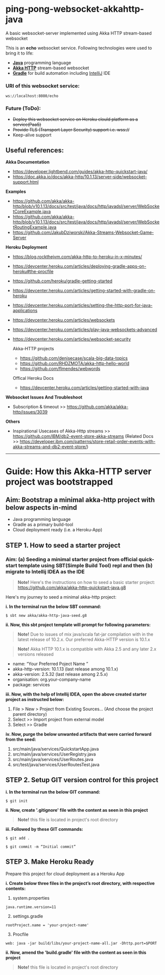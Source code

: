 # ping-pong-websocket-akkahttp-java
A basic websocket-server implemented using Akka HTTP stream-based websocket

This is an **echo** websocket service. Following technologies were used to bring it to life:
- 	**[Java](https://oracle.com/java/ "Java")** programming language
- 	**[Akka HTTP](https://akka.io "Akka HTTP")** stream-based websocket
- 	**[Gradle](https://gradle.org "Gradle")** for build automation including [IntelliJ](https://www.jetbrains.com/idea/ "IntelliJ") IDE

### URI of this websocket service:
`ws://localhost:8080/echo`

### Future (ToDo):
- ~~Deploy this websocket service on Heroku clould platform as a service(PaaS)~~
- ~~Provide TLS (Transport Layer Security) support i.e. wss://~~
- Keep-alive support

## Useful references:
**Akka Documentation**
- https://developer.lightbend.com/guides/akka-http-quickstart-java/
- https://doc.akka.io/docs/akka-http/10.1.13/server-side/websocket-support.html

**Examples**
- https://github.com/akka/akka-http/blob/v10.1.13/docs/src/test/java/docs/http/javadsl/server/WebSocketCoreExample.java
- https://github.com/akka/akka-http/blob/v10.1.13/docs/src/test/java/docs/http/javadsl/server/WebSocketRoutingExample.java
- https://github.com/JakubDziworski/Akka-Streams-Websocket-Game-Server

**Heroku Deployment**
- https://blog.rockthejvm.com/akka-http-to-heroku-in-x-minutes/
- https://devcenter.heroku.com/articles/deploying-gradle-apps-on-heroku#the-procfile
- https://github.com/heroku/gradle-getting-started
- https://devcenter.heroku.com/articles/getting-started-with-gradle-on-heroku
- https://devcenter.heroku.com/articles/setting-the-http-port-for-java-applications
- https://devcenter.heroku.com/articles/websockets
- https://devcenter.heroku.com/articles/play-java-websockets-advanced
- https://devcenter.heroku.com/articles/websocket-security

  Akka-HTTP projects
  - https://github.com/denisecase/scala-big-data-topics
  - https://github.com/RHDZMOTA/akka-http-hello-world
  - https://github.com/flmendes/webwords

  Offical Heroku Docs
  - https://devcenter.heroku.com/articles/getting-started-with-java

**Websocket Issues And Troubleshoot**
  - Subscription & timeout >> https://github.com/akka/akka-http/issues/3039

**Others**
  - Inspirational Usecases of Akka-Http streams >> https://github.com/IBM/db2-event-store-akka-streams (Related Docs >> https://developer.ibm.com/patterns/store-retail-order-events-with-akka-streams-and-db2-event-store/)

------------

# Guide: How this Akka-HTTP server project was bootstrapped

## Aim: Bootstrap a minimal akka-http project with below aspects in-mind

- Java programming language
- Gradle as a primary build-tool
- Cloud deployment ready (i.e. a Heroku-App)

## STEP 1. How to seed a starter project

### Aim: (a) Seeding a minimal starter project from official quick-start template using SBT(Simple Build Tool) repl and then (b) migrate to Intellij IDEA as the IDE

> **Note!** Here's the instructions on how to seed a basic starter project:
> https://github.com/akka/akka-http-quickstart-java.g8

Here's my journey to seed a minimal akka-http project:

**i. In the terminal run the below SBT command:**

`$ sbt new akka/akka-http-java-seed.g8`

**ii. Now, this sbt project template will prompt for following parameters:**

> **Note!** Due to issues of mix java/scala fat-jar compilation with in the latest release of 10.2.x. Our preferred Akka-HTTP version is 10.1.x

> **Note!** Akka HTTP 10.1.x is compatible with Akka 2.5 and any later 2.x versions released

- name:  “Your Preferred Poject Name ”
- akka-http-version:  10.1.13 (last release among 10.1.x)
- akka-version:  2.5.32 (last release among 2.5.x)
- organisation: org.your-company-name
- package: services

**iii. Now, with the help of  Intellij IDEA, open the above created starter project as instructed below:**

1. File > New > Project from Existing Sources… (And choose the project parent directory)
2. Select >> Import project from external model
3. Select >> Gradle

**iv. Now, purge the below unwanted artifacts that were carried forward from the seed:**

1. src/main/java/services/QuickstartApp.java
2. src/main/java/services/UserRegistry.java
3. src/main/java/services/UserRoutes.java
4. src/test/java/services/UserRoutesTest.java

## STEP 2. Setup GIT version control for this project

**i. In the terminal run the below GIT command:**

`$ git init`

**ii. Now, create '.gitignore' file with the content as seen in this project**

> **Note!** this file is located in project's root directory

**iii. Followed by these GIT commands:**

`$ git add .`

`$ git commit -m “Initial commit”`

## STEP 3. Make Heroku Ready

Prepare this project for cloud deployment as a Heroku App

**i. Create below three files in the project’s root directory, with respective contents:**

1. system.properties
```
java.runtime.version=11
```
2. settings.gradle
```
rootProject.name = 'your-project-name'
```
3. Procfile
```
web: java -jar build/libs/your-project-name-all.jar -Dhttp.port=$PORT
```

**ii. Now, amend the 'build.gradle' file with the content as seen in this project**

> **Note!** this file is located in project's root directory
